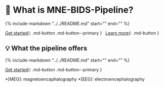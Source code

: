 # :brain: What is MNE-BIDS-Pipeline?

{%
  include-markdown "../../README.md"
  start="<!--tagline-start-->"
  end="<!--tagline-end-->"
%}

[Get started](getting_started/install.md){: .md-button .md-button--primary } &nbsp;
[Learn more](#what-the-pipeline-offers){: .md-button }

## :bulb: What the pipeline offers

{%
  include-markdown "../../README.md"
  start="<!--features-list-start-->"
  end="<!--features-list-end-->"
%}

[Get started](getting_started/install.md){: .md-button .md-button--primary } &nbsp;

*[MEG]: magnetoencaphalography
*[EEG]: electroencephalography
